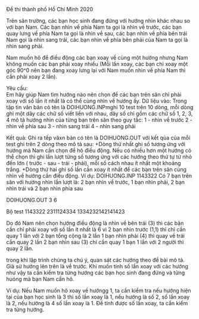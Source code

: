 
Đề thi thành phố Hồ Chí Minh 2020

Trên sân trường, các bạn học sinh đang đứng với hướng nhìn khác nhau so với bạn Nam. Các bạn nhìn về phía Nam ta gọi là nhìn về trước, các bạn quay lưng về phía Nam ta gọi là nhìn về sau, các bạn nhìn về phía bên trái Nam gọi là nhìn sang trái, các bạn nhìn về phía bên phải của Nam ta gọi là nhìn sang phải. <br/>

Nam muốn hô để điều động các bạn xoay về cùng một hướng nhưng Nam không muốn các bạn phải xoay nhiều (Mỗi lần xoay, các bạn chỉ xoay một góc 90^0 nên bạn đang xoay lưng lại với Nam muốn nhìn về phía Nam thì cần phải xoay 2 lần).<br/>

Yêu cầu: <br/>
Em hãy giúp Nam tìm hướng nào nên chọn để các bạn trên sân chỉ phải xoay với số lần ít nhất là có thể cùng nhìn về hướng ấy.
Dữ liệu vào: Trong tập tin văn bản cỏ tên là DOIHUONG.INPmghi 10 test trên 10 dòng, mỗi dòng ghi một dãy các chữ số viết liền với nhau, dãy số chỉ gồm các chữ số 1, 2, 3, 4 mô tả hướng nhìn của từng bạn trên sân theo guy tắc:
1 - nhìn về trước
2 - nhìn về phía sau
3 - nhìn sang trái
4 - nhìn sang phải

Kết quả: Ghi ra tếp văxn bản có tên là DOIHUONG.OUT với kết qủa của mỗi test ghi trên 2 dòng theo mô tả sau:
+Dòng thứ nhất ghi số tương ứng với hướng mà Nam cần chọn để hô điều động. Nếu có nhiều hơn một hướng có thể chọn thì ghi lần lượt từng số tương ứng với các hướng theo thứ tự từ nhỏ đến lớn ( trước - sau - trái - phải), mỗi số cách nhau ít nhất một khoảng trắng.
+Dòng thứ hai ghi số lần cần xoay ít nhất để các bạn trên sân cùng nhìn về hướng cần điều động.
Ví dụ:
DOIHUONG.INP
1143322
Có 7 bạn trên sân với hướng nhìn lần lượt là:
2 bạn nhìn về trước, 1 bạn nhìn phải, 2 bạn nhìn trái và 2 bạn nhìn phía sau

DOIHUONG.OUT
3
6

Bộ test
1143322
2311124334
1334232142141423


Do đó Nam nên chọn hướng điều động là nhìn về bên trái (3) thì các bận cần chỉ phải xoay với số lần ít nhất là 6 vì
2 bạn nhìn trước (1,1) thì chỉ cần quay 1 lần với 2 bạn tổng cộng là 2 lần
1 bạn nhìn phải (4) thì quay về trái cần quay 2 lần
2 bạn nhìn sau (3) chỉ cần quay 1 bạn 1 lần với 2 người thì quay 2 lần.


trong khi lập trình chúng ta chú ý, quan sát các hướng theo đề bài mô tả. Giả sử hướng lên trên là về trước. Khi muốn tính số lần xoay với các hướng như vậy ta cần kiểm tra từng hướng các bạn học sinh đang đứng và từng huóng mà bạn Nam cần hô.

Ví dụ: Nếu Nam muốn hô xoay về hướngg 1, ta cần kiểm tra nếu hướng hiện tại của bạn học sinh là 3 thì số lần xoay là 1, nếu hướng là số 2, số lần xoay là 2, nếu hướng là 4 số lần xoay là 1. Để tính được số lần xoay, ta cần kiểm tra từng hướng.

